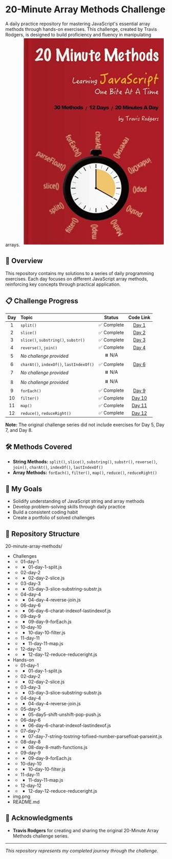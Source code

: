 # 20-Minute Array Methods Challenge

A daily practice repository for mastering JavaScript's essential array methods through hands-on exercises. This challenge, created by Travis Rodgers, is designed to build proficiency and fluency in manipulating arrays.
![img.png](img.png)

## 🚀 Overview

This repository contains my solutions to a series of daily programming exercises. Each day focuses on different JavaScript array methods, reinforcing key concepts through practical application.

## 📋 Challenge Progress

| Day | Topic | Status | Code Link |
|:---:|:---|:---:|:---:|
| 1 | `split()` | ✅ Complete | [Day 1](./Challenges/01-day-1/01-day-1-split.js) |
| 2 | `slice()` | ✅ Complete | [Day 2](./Challenges/02-day-2/02-day-2-slice.js) |
| 3 | `slice()`, `substring()`, `substr()` | ✅ Complete | [Day 3](./Challenges/03-day-3/03-day-3-slice-substring-substr.js) |
| 4 | `reverse()`, `join()` | ✅ Complete | [Day 4](./Challenges/04-day-4/04-day-4-reverse-join.js) |
| 5 | *No challenge provided* | ⏸️ N/A | |
| 6 | `charAt()`, `indexOf()`, `lastIndexOf()` | ✅ Complete | [Day 6](./Challenges/06-day-6/06-day-6-charat-indexof-lastindexof.js) |
| 7 | *No challenge provided* | ⏸️ N/A | |
| 8 | *No challenge provided* | ⏸️ N/A | |
| 9 | `forEach()` | ✅ Complete | [Day 9](./Challenges/09-day-9/09-day-9-forEach.js) |
| 10 | `filter()` | ✅ Complete | [Day 10](./Challenges/10-day-10/10-day-10-filter.js) |
| 11 | `map()` | ✅ Complete | [Day 11](./Challenges/11-day-11/11-day-11-map.js) |
| 12 | `reduce()`, `reduceRight()` | ✅ Complete | [Day 12](./Challenges/12-day-12/12-day-12-reduce-reduceright.js) |

**Note:** The original challenge series did not include exercises for Day 5, Day 7, and Day 8.

## 🛠️ Methods Covered

- **String Methods:** `split()`, `slice()`, `substring()`, `substr()`, `reverse()`, `join()`, `charAt()`, `indexOf()`, `lastIndexOf()`
- **Array Methods:** `forEach()`, `filter()`, `map()`, `reduce()`, `reduceRight()`

## 🎯 My Goals

- Solidify understanding of JavaScript string and array methods
- Develop problem-solving skills through daily practice
- Build a consistent coding habit
- Create a portfolio of solved challenges

## 📁 Repository Structure
20-minute-array-methods/
- Challenges
- - 01-day-1
- - - 01-day-1-split.js
- - 02-day-2
- - - 02-day-2-slice.js
- - 03-day-3
- - - 03-day-3-slice-substring-substr.js
- - 04-day-4
- - - 04-day-4-reverse-join.js
- - 06-day-6
- - - 06-day-6-charat-indexof-lastindexof.js
- - 09-day-9
- - - 09-day-9-forEach.js
- - 10-day-10
- - - 10-day-10-filter.js
- - 11-day-11
- - - 11-day-11-map.js
- - 12-day-12
- - - 12-day-12-reduce-reduceright.js
- Hands-on
- - 01-day-1
- - - 01-day-1-split.js
- - 02-day-2
- - - 02-day-2-slice.js
- - 03-day-3
- - - 03-day-3-slice-substring-substr.js
- - 04-day-4
- - - 04-day-4-reverse-join.js
- - 05-day-5
- - - 05-day5-shift-unshift-pop-push.js
- - 06-day-6
- - - 06-day-6-charat-indexof-lastindexof.js
- - 07-day-7
- - - 07-day-7-string-tostring-tofixed-number-parsefloat-parseint.js
- - 08-day-8
- - - 08-day-8-math-functions.js
- - 09-day-9
- - - 09-day-9-forEach.js
- - 10-day-10
- - - 10-day-10-filter.js
- - 11-day-11
- - - 11-day-11-map.js
- - 12-day-12
- - - 12-day-12-reduce-reduceright.js
- img.png
- README.md

## 🙏 Acknowledgments

- **Travis Rodgers** for creating and sharing the original 20-Minute Array Methods challenge series.
---
*This repository represents my completed journey through the challenge.*